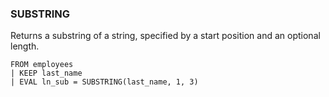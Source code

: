 <!--
This is generated by ESQL’s AbstractFunctionTestCase. Do no edit it. See ../README.md for how to regenerate it.
-->

### SUBSTRING
Returns a substring of a string, specified by a start position and an optional length.

```esql
FROM employees
| KEEP last_name
| EVAL ln_sub = SUBSTRING(last_name, 1, 3)
```
